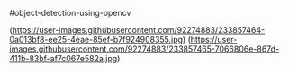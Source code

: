 #object-detection-using-opencv

(https://user-images.githubusercontent.com/92274883/233857464-0a013bf8-ee25-4eae-85ef-b7f924908355.jpg)
(https://user-images.githubusercontent.com/92274883/233857465-7066806e-867d-411b-83bf-af7c067e582a.jpg)
